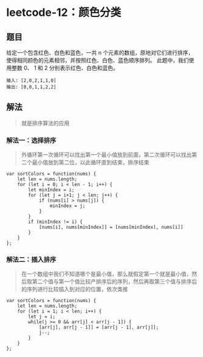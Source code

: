 # leetcode-12：颜色分类
## 题目
给定一个包含红色、白色和蓝色，一共 n 个元素的数组，原地对它们进行排序，使得相同颜色的元素相邻，并按照红色、白色、蓝色顺序排列。
此题中，我们使用整数 0、 1 和 2 分别表示红色、白色和蓝色。

```
输入: [2,0,2,1,1,0]
输出: [0,0,1,1,2,2]
```

## 解法
> 就是排序算法的应用

### 解法一：选择排序
> 外循环第一次循环可以找出第一个最小值放到前面，第二次循环可以找出第二个最小值放到第二位，以此循环直到结束，排序结束

```
var sortColors = function(nums) {
    let len = nums.length;
    for (let i = 0; i < len - 1; i++) {
        let minIndex = i;
        for (let j = i+1; j < len; j++) {
            if (nums[i] > nums[j]) {
                minIndex = j;
            }
        }
        if (minIndex != i) {
            [nums[i], nums[minIndex]] = [nums[minIndex], nums[i]]
        }
    }
};
```

### 解法二：插入排序
> 在一个数组中我们不知道哪个是最小值，那么就假定第一个就是最小值，然后取第二个值与第一个值比较产排序后的序列，然后再取第三个值与排序后的序列进行比较插入到对应的位置，依次类推

```
var sortColors = function(nums) {
    let len = nums.length;
    for (let i = 1; i < len; i++) {
        let j = i;
        while(j >= 0 && arr[j] < arr[j - 1]) {
            [arr[j], arr[j - 1]] = [arr[j - 1], arr[j]];
            j--;
        }
    }
};
```
